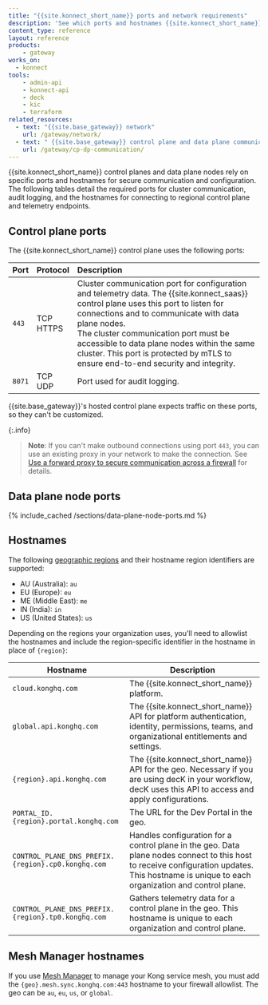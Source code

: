```yaml
---
title: "{{site.konnect_short_name}} ports and network requirements"
description: 'See which ports and hostnames {{site.konnect_short_name}} uses.'
content_type: reference
layout: reference
products:
    - gateway
works_on:
  - konnect
tools:
    - admin-api
    - konnect-api
    - deck
    - kic
    - terraform
related_resources:
  - text: "{{site.base_gateway}} network"
    url: /gateway/network/
  - text: " {{site.base_gateway}} control plane and data plane communication"
    url: /gateway/cp-dp-communication/
---
```


{{site.konnect_short_name}} control planes and data plane nodes rely on specific ports and hostnames for secure communication and configuration. The following tables detail the required ports for cluster communication, audit logging, and the hostnames for connecting to regional control plane and telemetry endpoints.

## Control plane ports

The {{site.konnect_short_name}} control plane uses the following ports:

| Port      | Protocol  | Description |
|:----------|:----------|:------------|
| `443`    | TCP <br>HTTPS | Cluster communication port for configuration and telemetry data. The {{site.konnect_saas}} control plane uses this port to listen for connections and to communicate with data plane nodes. <br> The cluster communication port must be accessible to data plane nodes within the same cluster. This port is protected by mTLS to ensure end-to-end security and integrity. |
| `8071`   | TCP <br> UDP | Port used for audit logging. |

{{site.base_gateway}}'s hosted control plane expects traffic on these ports, so they can't be customized. 

{:.info}
> **Note**: If you can't make outbound connections using port `443`, you can use an existing proxy in your network to make the connection. See [Use a forward proxy to secure communication across a firewall](/gateway/cp-dp-communication/#use-a-forward-proxy-to-secure-communication-across-a-firewall) for details. 

## Data plane node ports


{% include_cached /sections/data-plane-node-ports.md %}


## Hostnames


The following [geographic regions](/konnect-geos/) and their hostname region identifiers are supported:
* AU (Australia): `au`
* EU (Europe): `eu`
* ME (Middle East): `me`
* IN (India): `in`
* US (United States): `us`

Depending on the regions your organization uses, you'll need to allowlist the hostnames and include the region-specific identifier in the hostname in place of `{region}`:

| Hostname      | Description |
|----------|----------|
| `cloud.konghq.com`    | The {{site.konnect_short_name}} platform. |
| `global.api.konghq.com` | The {{site.konnect_short_name}} API for platform authentication, identity, permissions, teams, and organizational entitlements and settings. |
| `{region}.api.konghq.com` | The {{site.konnect_short_name}} API for the geo. Necessary if you are using decK in your workflow, decK uses this API to access and apply configurations. |
| `PORTAL_ID.{region}.portal.konghq.com` | The URL for the Dev Portal in the geo. |
| `CONTROL_PLANE_DNS_PREFIX.{region}.cp0.konghq.com` | Handles configuration for a control plane in the geo. Data plane nodes connect to this host to receive configuration updates. This hostname is unique to each organization and control plane. |
| `CONTROL_PLANE_DNS_PREFIX.{region}.tp0.konghq.com` | Gathers telemetry data for a control plane in the geo. This hostname is unique to each organization and control plane. |

## Mesh Manager hostnames

If you use [Mesh Manager](/mesh-manager/) to manage your Kong service mesh, you must add the `{geo}.mesh.sync.konghq.com:443` hostname to your firewall allowlist. The geo can be `au`, `eu`, `us`, or `global`.